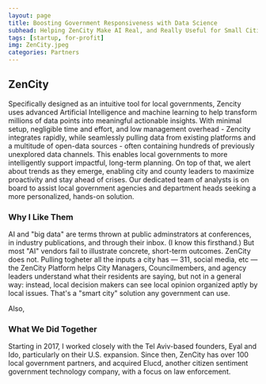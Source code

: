 ```yaml
---
layout: page
title: Boosting Government Responsiveness with Data Science
subhead: Helping ZenCity Make AI Real, and Really Useful for Small Cities
tags: [startup, for-profit]
img: ZenCity.jpeg
categories: Partners
---
```

## ZenCity

Specifically designed as an intuitive tool for local governments, Zencity uses advanced Artificial Intelligence and machine learning to help transform millions of data points into meaningful actionable insights. With minimal setup, negligible time and effort, and low management overhead - Zencity integrates rapidly, while seamlessly pulling data from existing platforms and a multitude of open-data sources - often containing hundreds of previously unexplored data channels. This enables local governments to more intelligently support impactful, long-term planning. On top of that, we alert about trends as they emerge, enabling city and county leaders to maximize proactivity and stay ahead of crises. Our dedicated team of analysts is on board to assist local government agencies and department heads seeking a more personalized, hands-on solution.

### Why I Like Them

AI and "big data" are terms thrown at public adminstrators at conferences, in industry publications, and through their inbox. (I know this firsthand.) But most "AI" vendors fail to illustrate concrete, short-term outcomes. ZenCity does not. Pulling togheter all the inputs a city has — 311, social media, etc — the ZenCity Platform helps City Managers, Councilmembers, and agency leaders understand what their residents are saying, but not in a general way: instead, local decision makers can see local opinion organized aptly by local issues. That's a "smart city" solution any government can use. 

Also, 

### What We Did Together

Starting in 2017, I worked closely with the Tel Aviv-based founders, Eyal and Ido, particularly on their U.S. expansion. Since then, ZenCity has over 100 local government partners, and acquired Elucd, another citizen sentiment government technology company, with a focus on law enforcement. 